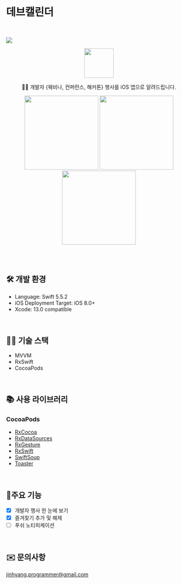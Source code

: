 # 데브캘린더
<br />

[<img src = "https://devimages-cdn.apple.com/app-store/marketing/guidelines/images/badge-download-on-the-app-store.svg">](https://apps.apple.com/kr/app/데브캘린더/id1614854936)  

<p align="center">
  <a href="https://github.com/alexanderritik/Best-README-Template">
    <img src="https://user-images.githubusercontent.com/46002818/159280194-46412111-83d0-4fb2-8350-400ae9936c51.png" width="80" height="80">
  </a>
  <p align="center">
    🎉🎈 개발자 {웨비나, 컨퍼런스, 해커톤} 행사를 iOS 앱으로 알려드립니다.
  </p>
</p>

<p align="center">
<img src= "https://user-images.githubusercontent.com/46002818/159281005-6b71a5b2-fd46-4ea8-9482-36897653a084.png" width="200" >
<img src= "https://user-images.githubusercontent.com/46002818/159281021-db322ee0-439f-4e05-bbc9-6d4218b0cf44.png" width="200" >
<img src = "https://user-images.githubusercontent.com/46002818/159281027-e135668a-f5e9-40d9-927d-214c4ebc0d04.png" width ="200">
</p>

<br/>
<br/>

## 🛠 개발 환경
- Language: Swift 5.5.2
- iOS Deployment Target: iOS 8.0+
- Xcode: 13.0 compatible

<br/>

## 👩‍💻 기술 스택
- MVVM
- RxSwift
- CocoaPods

<br/>

## 📚 사용 라이브러리 
### CocoaPods
- [RxCocoa](https://github.com/ReactiveX/RxSwift)
- [RxDataSources](https://github.com/RxSwiftCommunity/RxDataSources)
- [RxGesture](https://github.com/RxSwiftCommunity/RxGesture)
- [RxSwift](https://github.com/ReactiveX/RxSwift)
- [SwiftSoup](https://github.com/scinfu/SwiftSoup)
- [Toaster](https://github.com/devxoul/Toaster#appearance)

<br/>

## 📱주요 기능
- [x] 개발자 행사 한 눈에 보기
- [x] 즐겨찾기 추가 및 해제
- [ ] 푸쉬 노티피케이션
   
<br/>


## ✉️  문의사항
jinhyang.programmer@gmail.com
